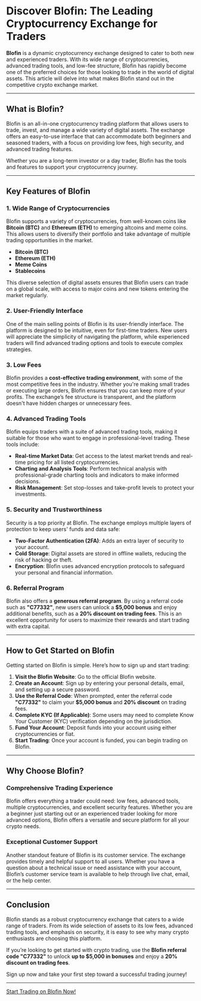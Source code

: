 # Discover Blofin: The Leading Cryptocurrency Exchange for Traders

**Blofin** is a dynamic cryptocurrency exchange designed to cater to both new and experienced traders. With its wide range of cryptocurrencies, advanced trading tools, and low-fee structure, Blofin has rapidly become one of the preferred choices for those looking to trade in the world of digital assets. This article will delve into what makes Blofin stand out in the competitive crypto exchange market.

---

## What is Blofin?

Blofin is an all-in-one cryptocurrency trading platform that allows users to trade, invest, and manage a wide variety of digital assets. The exchange offers an easy-to-use interface that can accommodate both beginners and seasoned traders, with a focus on providing low fees, high security, and advanced trading features.

Whether you are a long-term investor or a day trader, Blofin has the tools and features to support your cryptocurrency journey.

---

## Key Features of Blofin

### 1. **Wide Range of Cryptocurrencies**

Blofin supports a variety of cryptocurrencies, from well-known coins like **Bitcoin (BTC)** and **Ethereum (ETH)** to emerging altcoins and meme coins. This allows users to diversify their portfolio and take advantage of multiple trading opportunities in the market.

- **Bitcoin (BTC)**
- **Ethereum (ETH)**
- **Meme Coins**
- **Stablecoins**

This diverse selection of digital assets ensures that Blofin users can trade on a global scale, with access to major coins and new tokens entering the market regularly.

### 2. **User-Friendly Interface**

One of the main selling points of Blofin is its user-friendly interface. The platform is designed to be intuitive, even for first-time traders. New users will appreciate the simplicity of navigating the platform, while experienced traders will find advanced trading options and tools to execute complex strategies.

### 3. **Low Fees**

Blofin provides a **cost-effective trading environment**, with some of the most competitive fees in the industry. Whether you're making small trades or executing large orders, Blofin ensures that you can keep more of your profits. The exchange’s fee structure is transparent, and the platform doesn't have hidden charges or unnecessary fees.

### 4. **Advanced Trading Tools**

Blofin equips traders with a suite of advanced trading tools, making it suitable for those who want to engage in professional-level trading. These tools include:

- **Real-time Market Data**: Get access to the latest market trends and real-time pricing for all listed cryptocurrencies.
- **Charting and Analysis Tools**: Perform technical analysis with professional-grade charting tools and indicators to make informed decisions.
- **Risk Management**: Set stop-losses and take-profit levels to protect your investments.

### 5. **Security and Trustworthiness**

Security is a top priority at Blofin. The exchange employs multiple layers of protection to keep users' funds and data safe:

- **Two-Factor Authentication (2FA)**: Adds an extra layer of security to your account.
- **Cold Storage**: Digital assets are stored in offline wallets, reducing the risk of hacking or theft.
- **Encryption**: Blofin uses advanced encryption protocols to safeguard your personal and financial information.

### 6. **Referral Program**

Blofin also offers a **generous referral program**. By using a referral code such as **"C77332"**, new users can unlock a **$5,000 bonus** and enjoy additional benefits, such as a **20% discount on trading fees**. This is an excellent opportunity for users to maximize their rewards and start trading with extra capital.

---

## How to Get Started on Blofin

Getting started on Blofin is simple. Here’s how to sign up and start trading:

1. **Visit the Blofin Website**: Go to the official Blofin website.
2. **Create an Account**: Sign up by entering your personal details, email, and setting up a secure password.
3. **Use the Referral Code**: When prompted, enter the referral code **"C77332"** to claim your **$5,000 bonus** and **20% discount** on trading fees.
4. **Complete KYC (If Applicable)**: Some users may need to complete Know Your Customer (KYC) verification depending on the jurisdiction.
5. **Fund Your Account**: Deposit funds into your account using either cryptocurrencies or fiat.
6. **Start Trading**: Once your account is funded, you can begin trading on Blofin.

---

## Why Choose Blofin?

### **Comprehensive Trading Experience**

Blofin offers everything a trader could need: low fees, advanced tools, multiple cryptocurrencies, and excellent security features. Whether you are a beginner just starting out or an experienced trader looking for more advanced options, Blofin offers a versatile and secure platform for all your crypto needs.

### **Exceptional Customer Support**

Another standout feature of Blofin is its customer service. The exchange provides timely and helpful support to all users. Whether you have a question about a technical issue or need assistance with your account, Blofin’s customer service team is available to help through live chat, email, or the help center.

---

## Conclusion

Blofin stands as a robust cryptocurrency exchange that caters to a wide range of traders. From its wide selection of assets to its low fees, advanced trading tools, and emphasis on security, it is easy to see why many crypto enthusiasts are choosing this platform.

If you’re looking to get started with crypto trading, use the **Blofin referral code "C77332"** to unlock **up to $5,000 in bonuses** and enjoy a **20% discount on trading fees**. 

Sign up now and take your first step toward a successful trading journey!

---

[Start Trading on Blofin Now!](https://blofin.com/register?referral_code=C77332)
